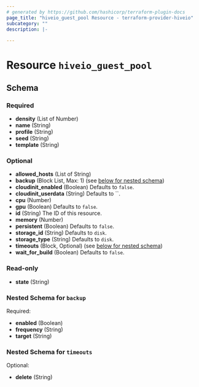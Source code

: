 ```yaml
---
# generated by https://github.com/hashicorp/terraform-plugin-docs
page_title: "hiveio_guest_pool Resource - terraform-provider-hiveio"
subcategory: ""
description: |-
  
---
```


# Resource `hiveio_guest_pool`





<!-- schema generated by tfplugindocs -->
## Schema

### Required

- **density** (List of Number)
- **name** (String)
- **profile** (String)
- **seed** (String)
- **template** (String)

### Optional

- **allowed_hosts** (List of String)
- **backup** (Block List, Max: 1) (see [below for nested schema](#nestedblock--backup))
- **cloudinit_enabled** (Boolean) Defaults to `false`.
- **cloudinit_userdata** (String) Defaults to ``.
- **cpu** (Number)
- **gpu** (Boolean) Defaults to `false`.
- **id** (String) The ID of this resource.
- **memory** (Number)
- **persistent** (Boolean) Defaults to `false`.
- **storage_id** (String) Defaults to `disk`.
- **storage_type** (String) Defaults to `disk`.
- **timeouts** (Block, Optional) (see [below for nested schema](#nestedblock--timeouts))
- **wait_for_build** (Boolean) Defaults to `false`.

### Read-only

- **state** (String)

<a id="nestedblock--backup"></a>
### Nested Schema for `backup`

Required:

- **enabled** (Boolean)
- **frequency** (String)
- **target** (String)


<a id="nestedblock--timeouts"></a>
### Nested Schema for `timeouts`

Optional:

- **delete** (String)


